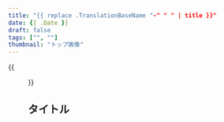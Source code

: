 ```yaml
---
title: "{{ replace .TranslationBaseName "-" " " | title }}"
date: {{ .Date }}
draft: false
tags: ["", ""]
thumbnail: "トップ画像"
---
```

{{<figure src="トップ画像">}}
## タイトル
